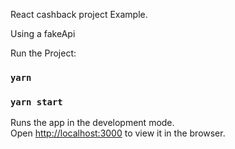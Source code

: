 React cashback project Example.

Using a fakeApi


Run the Project:
### `yarn`

### `yarn start`

Runs the app in the development mode.<br />
Open [http://localhost:3000](http://localhost:3000) to view it in the browser.
